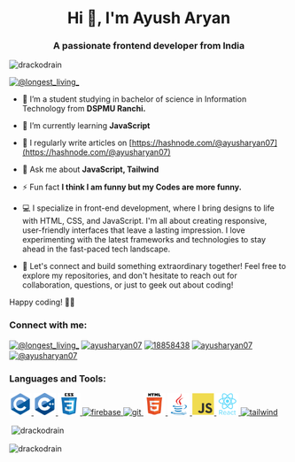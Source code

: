 <h1 align="center">Hi 👋, I'm Ayush Aryan</h1>
<h3 align="center">A passionate frontend developer from India</h3>

<p align="left"> <img src="https://komarev.com/ghpvc/?username=drackodrain&label=Profile%20views&color=0e75b6&style=flat" alt="drackodrain" /> </p>

 <p align="left"> <a href="https://twitter.com/@longest_living_" target="blank"><img src="https://img.shields.io/twitter/follow/@longest_living_?logo=twitter&style=for-the-badge" alt="@longest_living_" /></a> </p> 

- 🔭 I’m a student studying in bachelor of science in Information Technology from **DSPMU Ranchi.**

- 🌱 I’m currently learning **JavaScript**

- 📝 I regularly write articles on [https://hashnode.com/@ayusharyan07](https://hashnode.com/@ayusharyan07)

- 💬 Ask me about **JavaScript, Tailwind**

- ⚡ Fun fact **I think I am funny but my Codes are more funny.**

- 💻 I specialize in front-end development, where I bring designs to life with HTML, CSS, and JavaScript. I'm all about creating responsive, user-friendly interfaces that leave a lasting impression. I love experimenting with the latest frameworks and technologies to stay ahead in the fast-paced tech landscape.
  
- 🔗 Let's connect and build something extraordinary together! Feel free to explore my repositories, and don't hesitate to reach out for collaboration, questions, or just to geek out about coding!

Happy coding! 🚀✨

<h3 align="left">Connect with me:</h3>
<p align="left">
<a href="https://twitter.com/@longest_living_" target="blank"><img align="center" src="https://raw.githubusercontent.com/rahuldkjain/github-profile-readme-generator/master/src/images/icons/Social/twitter.svg" alt="@longest_living_" height="30" width="40" /></a>
<a href="https://linkedin.com/in/ayusharyan07" target="blank"><img align="center" src="https://raw.githubusercontent.com/rahuldkjain/github-profile-readme-generator/master/src/images/icons/Social/linked-in-alt.svg" alt="ayusharyan07" height="30" width="40" /></a>
<a href="https://stackoverflow.com/users/18858438" target="blank"><img align="center" src="https://raw.githubusercontent.com/rahuldkjain/github-profile-readme-generator/master/src/images/icons/Social/stack-overflow.svg" alt="18858438" height="30" width="40" /></a>
<a href="https://instagram.com/ayusharyan07" target="blank"><img align="center" src="https://raw.githubusercontent.com/rahuldkjain/github-profile-readme-generator/master/src/images/icons/Social/instagram.svg" alt="ayusharyan07" height="30" width="40" /></a>
<a href="https://hashnode.com/@ayusharyan07" target="blank"><img align="center" src="https://raw.githubusercontent.com/rahuldkjain/github-profile-readme-generator/master/src/images/icons/Social/hashnode.svg" alt="@ayusharyan07" height="30" width="40" /></a>
<!-- <a href="https://www.codechef.com/users/drackodrain7" target="blank"><img align="center" src="https://cdn.jsdelivr.net/npm/simple-icons@3.1.0/icons/codechef.svg" alt="drackodrain7" height="30" width="40" /></a> -->
<!-- <a href="https://codeforces.com/profile/ayusharyan09" target="blank"><img align="center" src="https://raw.githubusercontent.com/rahuldkjain/github-profile-readme-generator/master/src/images/icons/Social/codeforces.svg" alt="ayusharyan09" height="30" width="40" /></a>
<a href="https://www.leetcode.com/drackodrain7" target="blank"><img align="center" src="https://raw.githubusercontent.com/rahuldkjain/github-profile-readme-generator/master/src/images/icons/Social/leet-code.svg" alt="drackodrain7" height="30" width="40" /></a>
</p> -->

<h3 align="left">Languages and Tools:</h3>
<p align="left"> <a href="https://www.cprogramming.com/" target="_blank" rel="noreferrer"> <img src="https://raw.githubusercontent.com/devicons/devicon/master/icons/c/c-original.svg" alt="c" width="40" height="40"/> </a> <a href="https://www.w3schools.com/cpp/" target="_blank" rel="noreferrer"> <img src="https://raw.githubusercontent.com/devicons/devicon/master/icons/cplusplus/cplusplus-original.svg" alt="cplusplus" width="40" height="40"/> </a> <a href="https://www.w3schools.com/css/" target="_blank" rel="noreferrer"> <img src="https://raw.githubusercontent.com/devicons/devicon/master/icons/css3/css3-original-wordmark.svg" alt="css3" width="40" height="40"/> </a> <a href="https://firebase.google.com/" target="_blank" rel="noreferrer"> <img src="https://www.vectorlogo.zone/logos/firebase/firebase-icon.svg" alt="firebase" width="40" height="40"/> </a> <a href="https://git-scm.com/" target="_blank" rel="noreferrer"> <img src="https://www.vectorlogo.zone/logos/git-scm/git-scm-icon.svg" alt="git" width="40" height="40"/> </a> <a href="https://www.w3.org/html/" target="_blank" rel="noreferrer"> <img src="https://raw.githubusercontent.com/devicons/devicon/master/icons/html5/html5-original-wordmark.svg" alt="html5" width="40" height="40"/> </a> <a href="https://www.java.com" target="_blank" rel="noreferrer"> <img src="https://raw.githubusercontent.com/devicons/devicon/master/icons/java/java-original.svg" alt="java" width="40" height="40"/> </a> <a href="https://developer.mozilla.org/en-US/docs/Web/JavaScript" target="_blank" rel="noreferrer"> <img src="https://raw.githubusercontent.com/devicons/devicon/master/icons/javascript/javascript-original.svg" alt="javascript" width="40" height="40"/> </a> <a href="https://reactjs.org/" target="_blank" rel="noreferrer"> <img src="https://raw.githubusercontent.com/devicons/devicon/master/icons/react/react-original-wordmark.svg" alt="react" width="40" height="40"/> </a> <a href="https://tailwindcss.com/" target="_blank" rel="noreferrer"> <img src="https://www.vectorlogo.zone/logos/tailwindcss/tailwindcss-icon.svg" alt="tailwind" width="40" height="40"/> </a> </p>

<p>&nbsp;<img align="center" src="https://github-readme-stats.vercel.app/api?username=drackodrain&show_icons=true&locale=en" alt="drackodrain" /></p>

<p><img align="center" src="https://github-readme-streak-stats.herokuapp.com/?user=drackodrain&" alt="drackodrain" /></p>
